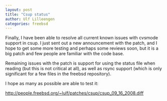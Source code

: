 ```yaml
---
layout: post
title: "Csup status"
author: Ulf Lilleengen
categories: freebsd
---
```

Finally, I have been able to resolve all current known issues with cvsmode support in csup. I just sent out a new announcement with the patch, and I hope to get some more testing and perhaps some reviews soon, but it is a big patch and few people are familiar with the code base.

Remaining issues with the patch is support for using the status file when reading (but this is not critical at all), as well as rsync support (which is only significant for a few files in the freebsd repository).

I hope as many as possible are able to test it:

http://people.freebsd.org/~lulf/patches/csup/csup_09_16_2008.diff

